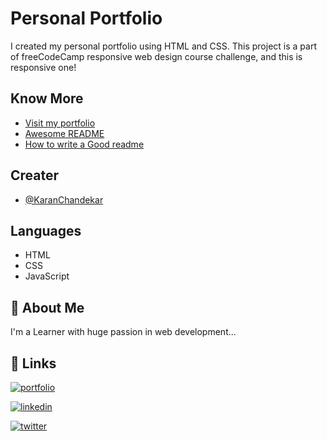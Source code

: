 # Personal Portfolio

I created my personal portfolio using HTML and CSS. This project is a part of freeCodeCamp responsive web design course challenge, and this is responsive one!

## Know More

- [Visit my portfolio](https://portfolio-me-karanchandekar.vercel.app/)
- [Awesome README](https://github.com/matiassingers/awesome-readme)
- [How to write a Good readme](https://bulldogjob.com/news/449-how-to-write-a-good-readme-for-your-github-project)

## Creater

- [@KaranChandekar](https://github.com/KaranChandekar)

## Languages

- HTML
- CSS
- JavaScript

## 🚀 About Me

I'm a Learner with huge passion in web development...

## 🔗 Links

[![portfolio](https://img.shields.io/badge/my_portfolio-000?style=for-the-badge&logo=ko-fi&logoColor=white)](https://portfolio-me-karanchandekar.vercel.app/)

[![linkedin](https://img.shields.io/badge/linkedin-0A66C2?style=for-the-badge&logo=linkedin&logoColor=white)](https://www.linkedin.com/in/karan-chandekar-a87263219/)

[![twitter](https://img.shields.io/badge/twitter-1DA1F2?style=for-the-badge&logo=twitter&logoColor=white)](https://twitter.com/karan_chandekar)
